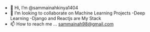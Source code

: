 - 👋 Hi, I’m @sammainahkinya1404
- 💞️ I’m looking to collaborate on  Machine Learning Projects
-Deep Learning
-Django and Reactjs are My Stack
- 📫 How to reach me ...
  sammainah98@gmail.com

<!---
sammainahkinya1404/sammainahkinya1404 is a ✨ special ✨ repository because its `README.md` (this file) appears on your GitHub profile.
You can click the Preview link to take a look at your changes.
--->
